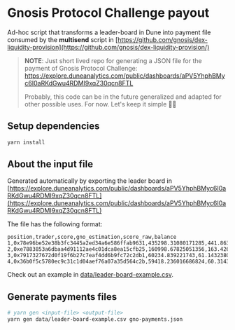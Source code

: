 # Gnosis Protocol Challenge payout

Ad-hoc script that transforms a leader-board in Dune into payment file consumed by the **multisend** script in
[https://github.com/gnosis/dex-liquidity-provision](https://github.com/gnosis/dex-liquidity-provision/)

> **NOTE**:
> Just short lived repo for generating a JSON file for the payment of Gnosis Protocol Challenge:
> https://explore.duneanalytics.com/public/dashboards/aPV5YhphBMyc6I0aRKdGwu4RDMI9xqZ30qcn8FTL
>
> Probably, this code can be in the future generalized and adapted for other possible uses. For now. Let's keep it simple 🏄‍♂️

## Setup dependencies

```bash
yarn install
```

## About the input file

Generated automatically by exporting the leader board in [https://explore.duneanalytics.com/public/dashboards/aPV5YhphBMyc6I0aRKdGwu4RDMI9xqZ30qcn8FTL](https://explore.duneanalytics.com/public/dashboards/aPV5YhphBMyc6I0aRKdGwu4RDMI9xqZ30qcn8FTL)

The file has the following format:

```csv
position,trader,score,gno_estimation,score_raw,balance
1,0x78e96be52e38b3fc3445a2ed34a6e586ffab9631,435298.31080171285,441.86302453452646,3510245578.305012,41724.45940213918
2,0xe7883853a6dbaa4d91112ae4c01dca8ea15cfb25,160998.67825051356,163.42669188587416,1298293341.4121413,91.62644323809721
3,0x7917327672d0f19f6b27c7eaf4dd6b9fc72c2db1,60234.839221743,61.14323805174196,485733743.48413557,0.0
4,0x36b0f5c5780ec9c31c1d04aef76a07a35d564c2b,59418.236016686824,60.31431969144288,479148655.2385625,96614.61457628643
```

Check out an example in [data/leader-board-example.csv](data/leader-board-example.csv).

## Generate payments files

```bash
# yarn gen <input-file> <output-file>
yarn gen data/leader-board-example.csv gno-payments.json
```
